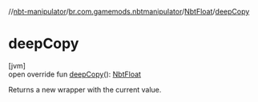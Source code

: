 //[nbt-manipulator](../../../index.md)/[br.com.gamemods.nbtmanipulator](../index.md)/[NbtFloat](index.md)/[deepCopy](deep-copy.md)

# deepCopy

[jvm]\
open override fun [deepCopy](deep-copy.md)(): [NbtFloat](index.md)

Returns a new wrapper with the current value.
